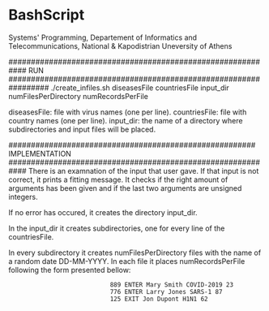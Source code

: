 # BashScript

Systems' Programming, 
Departement of Informatics and Telecommunications, 
National & Kapodistrian Uneversity of Athens

############################################################ RUN #################################################################
./create_infiles.sh  diseasesFile  countriesFile  input_dir  numFilesPerDirectory numRecordsPerFile 

diseasesFile: file with virus names (one per line).
countriesFile: file with country names (one per line).
input_dir: the name of a directory where subdirectories and input files will be placed.

####################################################### IMPLEMENTATION ############################################################
There is an examnation of the input that user gave. If that input is not correct, it prints a fitting message.
It checks if the right amount of arguments has been given and if the last two arguments are unsigned integers.

If no error has occured, it creates the directory input_dir. 

In the input_dir it creates subdirectories, one for every line of the countriesFile.

In every subdirectory it creates numFilesPerDirectory files with the name of a random date DD-MM-YYYY. In each file it places numRecordsPerFile following the form presented bellow:
 
                                889 ENTER Mary Smith COVID-2019 23 
                                776 ENTER Larry Jones SARS-1 87          
                                125 EXIT Jon Dupont H1N1 62

                   
